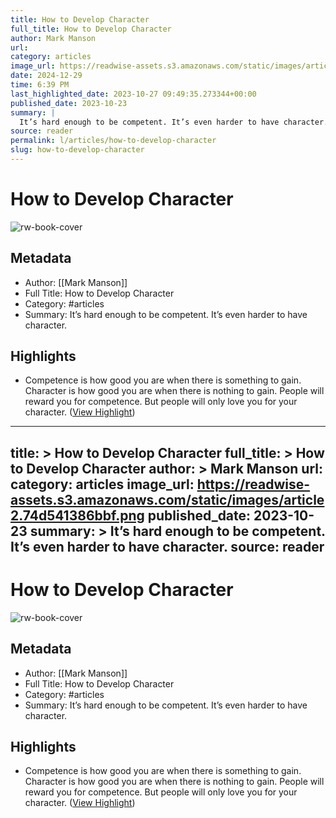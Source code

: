 ```yaml
---
title: How to Develop Character
full_title: How to Develop Character
author: Mark Manson
url: 
category: articles
image_url: https://readwise-assets.s3.amazonaws.com/static/images/article2.74d541386bbf.png
date: 2024-12-29
time: 6:39 PM
last_highlighted_date: 2023-10-27 09:49:35.273344+00:00
published_date: 2023-10-23
summary: |
  It’s hard enough to be competent. It’s even harder to have character.
source: reader
permalink: l/articles/how-to-develop-character
slug: how-to-develop-character
---
```

# How to Develop Character

![rw-book-cover](https://readwise-assets.s3.amazonaws.com/static/images/article2.74d541386bbf.png)

## Metadata
- Author: [[Mark Manson]]
- Full Title: How to Develop Character
- Category: #articles
- Summary: It’s hard enough to be competent. It’s even harder to have character.

## Highlights
- Competence is how good you are when there is something to gain. Character is how good you are when there is nothing to gain.
  People will reward you for competence. But people will only love you for your character. ([View Highlight](https://read.readwise.io/read/01hdr8m0fcw84pvpnw7am7x7qb))


---
title: >
  How to Develop Character
full_title: >
  How to Develop Character
author: >
  Mark Manson
url: 
category: articles
image_url: https://readwise-assets.s3.amazonaws.com/static/images/article2.74d541386bbf.png
published_date: 2023-10-23
summary: >
  It’s hard enough to be competent. It’s even harder to have character.
source: reader
---
# How to Develop Character

![rw-book-cover](https://readwise-assets.s3.amazonaws.com/static/images/article2.74d541386bbf.png)

## Metadata
- Author: [[Mark Manson]]
- Full Title: How to Develop Character
- Category: #articles
- Summary: It’s hard enough to be competent. It’s even harder to have character.

## Highlights
- Competence is how good you are when there is something to gain. Character is how good you are when there is nothing to gain.
  People will reward you for competence. But people will only love you for your character. ([View Highlight](https://read.readwise.io/read/01hdr8m0fcw84pvpnw7am7x7qb))


